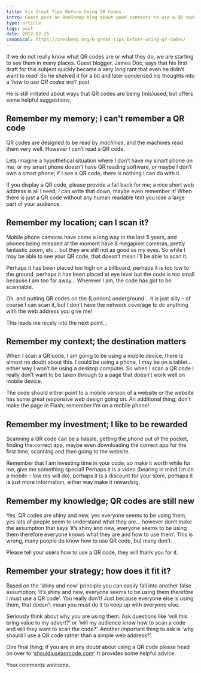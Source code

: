 ```yaml
---
title: Six Great Tips Before Using QR Codes
intro: Guest post on OneSheep blog about good contexts to use a QR code
type: article
tags: post
date: 2012-02-26
canonical: https://onesheep.org/6-great-tips-before-using-qr-codes/
---
```


If we do not really know what QR codes are or what they do, we are starting to see them in many places. Guest blogger, James Doc, says that his first draft for this subject quickly became a very long rant that even he didn’t want to read! So he shelved it for a bit and later condensed his thoughts into a ‘_how to use QR codes well_‘ post.

He is still irritated about ways that QR codes are being (mis)used, but offers some helpful suggestions,

## Remember my memory; I can't remember a QR code

QR codes are designed to be read by _machines_, and the machines read them very well. However I can’t read a QR code.

Lets imagine a hypothetical situation where I don’t have my smart phone on me, or my smart phone doesn’t have QR reading software, or maybe I don’t own a smart phone; if I see a QR code, there is nothing I can do with it.

If you display a QR code, please provide a fall back for me; a nice short web address is all I need; I can write that down, maybe even remember it! When there is just a QR code without any human readable text you lose a large part of your audience.

## Remember my location; can I scan it?

Mobile phone cameras have come a long way in the last 5 years, and phones being released at the moment have 8 megapixel cameras, pretty fantastic zoom, etc… but they are still not as good as my eyes. So while I may be able to see your QR code, that doesn’t mean I’ll be able to scan it.

Perhaps it has been placed too high on a billboard, perhaps it is too low to the ground, perhaps it has been placed at eye level but the code is too small because I am too far away… Wherever I am, the code has got to be scannable.

Oh, and putting QR codes on the (London) underground… it is just silly – of course I can scan it, but I don’t have the network coverage to do anything with the web address you give me!

This leads me nicely into the next point…

## Remember my context; the destination matters

When I scan a QR code, I am going to be using a mobile device, there is almost no doubt about this. I could be using a phone, I may be on a tablet… either way I won’t be using a desktop computer. So when I scan a QR code I really don’t want to be taken through to a page that doesn’t work well on mobile device.

The code should either point to a mobile version of a website or the website has some great responsive web design going on. An additional thing; don’t make the page in Flash; remember I’m on a mobile phone!

## Remember my investment; I like to be rewarded

Scanning a QR code can be a hassle, getting the phone out of the pocket, finding the correct app, maybe even downloading the correct app for the first time, scanning and then going to the website.

Remember that I am investing time in your code; so make it worth while for me, give me something special! Perhaps it is a video (bearing in mind I’m on a mobile – low res will do), perhaps it is a discount for your store, perhaps it is just more information, either way make it rewarding.

## Remember my knowledge; QR codes are still new

Yes, QR codes are shiny and new, yes everyone seems to be using them, yes lots of people seem to understand what they are… however don’t make the assumption that says ‘it’s shiny and new, everyone seems to be using them therefore everyone knows what they are and how to use them’. This is wrong, many people do know how to use QR code, but many don’t.

Please tell your users how to use a QR code, they will thank you for it.

## Remember your strategy; how does it fit it?

Based on the ‘shiny and new’ principle you can easily fall into another false assumption; ‘it’s shiny and new, everyone seems to be using them therefore I must use a QR code’. You really don’t! Just because everyone else is using them, that doesn’t mean you must do it to keep up with everyone else.

Seriously think about why you are using them. Ask questions like ‘will this bring value to my advert?’ or ‘will my audience know how to scan a code and will they want to scan the code?’. Another important thing to ask is ‘why should I use a QR code rather than a simple web address?’.

One final thing; if you are in any doubt about using a QR code please head on over to ‘[shouldiuseaqrcode.com](http://shouldiuseaqrcode.com)‘. It provides some helpful advice.

Your comments welcome.
